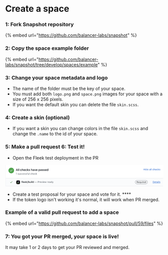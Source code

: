 # Create a space

### **1: Fork Snapshot repository** 

{% embed url="https://github.com/balancer-labs/snapshot" %}

### **2: Copy the space example folder**

{% embed url="https://github.com/balancer-labs/snapshot/tree/develop/spaces/example" %}

### **3: Change your space metadata and logo**

* The name of the folder must be the key of your space. 
* You must add both `logo.png` and `space.png` images for your space with a size of 256 x 256 pixels.
* If you want the default skin you can delete the file `skin.scss`.

### **4: Create a skin \(optional\)**

* If you want a skin you can change colors in the file `skin.scss` and change the `.name` to the id of your space.

### **5: Make a pull request**  **6: Test it!**

* Open the Fleek test deployment in the PR

![](../.gitbook/assets/image%20%281%29.png)

* Create a test proposal for your space and vote for it. ****
* If the token logo isn't working it's normal, it will work when PR merged.

### Example of a valid pull request to add a space

{% embed url="https://github.com/balancer-labs/snapshot/pull/59/files" %}

### 7: You got your PR merged, your space is live!

It may take 1 or 2 days to get your PR reviewed and merged. 

